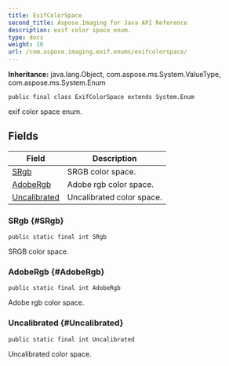 ```yaml
---
title: ExifColorSpace
second_title: Aspose.Imaging for Java API Reference
description: exif color space enum.
type: docs
weight: 10
url: /com.aspose.imaging.exif.enums/exifcolorspace/
---
```

**Inheritance:**
java.lang.Object, com.aspose.ms.System.ValueType, com.aspose.ms.System.Enum
```
public final class ExifColorSpace extends System.Enum
```

exif color space enum.
## Fields

| Field | Description |
| --- | --- |
| [SRgb](#SRgb) | SRGB color space. |
| [AdobeRgb](#AdobeRgb) | Adobe rgb color space. |
| [Uncalibrated](#Uncalibrated) | Uncalibrated color space. |
### SRgb {#SRgb}
```
public static final int SRgb
```


SRGB color space.

### AdobeRgb {#AdobeRgb}
```
public static final int AdobeRgb
```


Adobe rgb color space.

### Uncalibrated {#Uncalibrated}
```
public static final int Uncalibrated
```


Uncalibrated color space.


